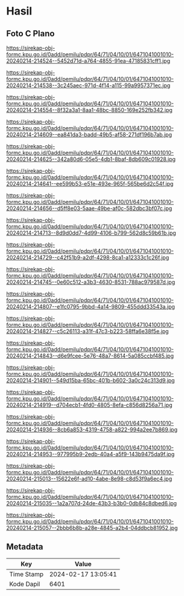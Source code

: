 # Hasil

## Foto C Plano

https://sirekap-obj-formc.kpu.go.id/0add/pemilu/pdpr/64/71/04/10/01/6471041001010-20240214-214524--5452d71d-a764-4855-91ea-47185831cff1.jpg

https://sirekap-obj-formc.kpu.go.id/0add/pemilu/pdpr/64/71/04/10/01/6471041001010-20240214-214538--3c245aec-971d-4f14-a115-99a9957371ec.jpg

https://sirekap-obj-formc.kpu.go.id/0add/pemilu/pdpr/64/71/04/10/01/6471041001010-20240214-214554--8f32a3a1-8aa1-48bc-8850-169e252fb342.jpg

https://sirekap-obj-formc.kpu.go.id/0add/pemilu/pdpr/64/71/04/10/01/6471041001010-20240214-214609--ea841da3-badd-49b5-af58-271df196b7ab.jpg

https://sirekap-obj-formc.kpu.go.id/0add/pemilu/pdpr/64/71/04/10/01/6471041001010-20240214-214625--342a80d6-05e5-4db1-8baf-8db609c01928.jpg

https://sirekap-obj-formc.kpu.go.id/0add/pemilu/pdpr/64/71/04/10/01/6471041001010-20240214-214641--ee599b53-e51e-493e-965f-565be6d2c54f.jpg

https://sirekap-obj-formc.kpu.go.id/0add/pemilu/pdpr/64/71/04/10/01/6471041001010-20240214-214656--d5ff8e03-5aae-49be-af0c-582dbc3bf07c.jpg

https://sirekap-obj-formc.kpu.go.id/0add/pemilu/pdpr/64/71/04/10/01/6471041001010-20240214-214713--8d9d0dd7-4d99-4106-b799-562d8c59b61b.jpg

https://sirekap-obj-formc.kpu.go.id/0add/pemilu/pdpr/64/71/04/10/01/6471041001010-20240214-214729--c42f51b9-a2df-4298-8ca1-a12333c1c26f.jpg

https://sirekap-obj-formc.kpu.go.id/0add/pemilu/pdpr/64/71/04/10/01/6471041001010-20240214-214745--0e60c512-a3b3-4630-8531-788ac979587d.jpg

https://sirekap-obj-formc.kpu.go.id/0add/pemilu/pdpr/64/71/04/10/01/6471041001010-20240214-214807--e1fc0795-9bbd-4a14-9809-455ddd33543a.jpg

https://sirekap-obj-formc.kpu.go.id/0add/pemilu/pdpr/64/71/04/10/01/6471041001010-20240214-214827--c5c26113-a31f-47c3-b223-58ffa6e38f5e.jpg

https://sirekap-obj-formc.kpu.go.id/0add/pemilu/pdpr/64/71/04/10/01/6471041001010-20240214-214843--d6e9fcee-5e76-48a7-8614-5a085ccbf485.jpg

https://sirekap-obj-formc.kpu.go.id/0add/pemilu/pdpr/64/71/04/10/01/6471041001010-20240214-214901--549d15ba-65bc-401b-b602-3a0c24c313d9.jpg

https://sirekap-obj-formc.kpu.go.id/0add/pemilu/pdpr/64/71/04/10/01/6471041001010-20240214-214919--d704ecb1-4fd0-4805-8efa-c856d8256a71.jpg

https://sirekap-obj-formc.kpu.go.id/0add/pemilu/pdpr/64/71/04/10/01/6471041001010-20240214-214936--8cb6a853-4319-4758-a822-994a2ee7b869.jpg

https://sirekap-obj-formc.kpu.go.id/0add/pemilu/pdpr/64/71/04/10/01/6471041001010-20240214-214953--977995b9-2edb-40a4-a5f9-143b9475da9f.jpg

https://sirekap-obj-formc.kpu.go.id/0add/pemilu/pdpr/64/71/04/10/01/6471041001010-20240214-215013--15622e6f-ad10-4abe-8e98-c8d53f9a6ec4.jpg

https://sirekap-obj-formc.kpu.go.id/0add/pemilu/pdpr/64/71/04/10/01/6471041001010-20240214-215035--1a2a707d-24de-43b3-b3b0-0db84c8dbed6.jpg

https://sirekap-obj-formc.kpu.go.id/0add/pemilu/pdpr/64/71/04/10/01/6471041001010-20240214-215057--2bbb6b8b-a28e-4845-a2b4-04ddbcb81952.jpg


## Metadata

| Key        | Value               |
| ---------- | ------------------- |
| Time Stamp | 2024-02-17 13:05:41 |
| Kode Dapil | 6401                |



